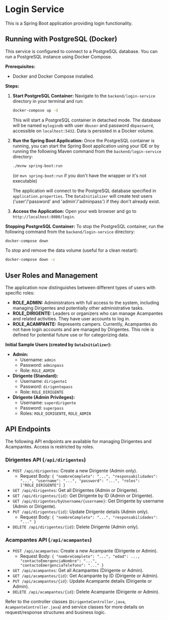 # Login Service

This is a Spring Boot application providing login functionality.

## Running with PostgreSQL (Docker)

This service is configured to connect to a PostgreSQL database. You can run a PostgreSQL instance using Docker Compose.

**Prerequisites:**
- Docker and Docker Compose installed.

**Steps:**

1.  **Start PostgreSQL Container:**
    Navigate to the `backend/login-service` directory in your terminal and run:
    ```bash
    docker-compose up -d
    ```
    This will start a PostgreSQL container in detached mode. The database will be named `mylogindb` with user `dbuser` and password `dbpassword`, accessible on `localhost:5432`. Data is persisted in a Docker volume.

2.  **Run the Spring Boot Application:**
    Once the PostgreSQL container is running, you can start the Spring Boot application using your IDE or by running the following Maven command from the `backend/login-service` directory:
    ```bash
    ./mvnw spring-boot:run
    ```
    (or `mvn spring-boot:run` if you don't have the wrapper or it's not executable)

    The application will connect to the PostgreSQL database specified in `application.properties`. The `DataInitializer` will create test users ('user'/'password' and 'admin'/'adminpass') if they don't already exist.

3.  **Access the Application:**
    Open your web browser and go to `http://localhost:8080/login`.

**Stopping PostgreSQL Container:**
To stop the PostgreSQL container, run the following command from the `backend/login-service` directory:
```bash
docker-compose down
```
To stop and remove the data volume (useful for a clean restart):
```bash
docker-compose down -v
```

## User Roles and Management

The application now distinguishes between different types of users with specific roles:

*   **ROLE_ADMIN:** Administrators with full access to the system, including managing Dirigentes and potentially other administrative tasks.
*   **ROLE_DIRIGENTE:** Leaders or organizers who can manage Acampantes and related activities. They have user accounts to log in.
*   **ROLE_ACAMPANTE:** Represents campers. Currently, Acampantes do not have login accounts and are managed by Dirigentes. This role is defined for potential future use or for categorizing data.

**Initial Sample Users (created by `DataInitializer`):**

*   **Admin:**
    *   Username: `admin`
    *   Password: `adminpass`
    *   Role: `ROLE_ADMIN`
*   **Dirigente (Standard):**
    *   Username: `dirigente1`
    *   Password: `dirigentepass`
    *   Role: `ROLE_DIRIGENTE`
*   **Dirigente (Admin Privileges):**
    *   Username: `superdirigente`
    *   Password: `superpass`
    *   Roles: `ROLE_DIRIGENTE`, `ROLE_ADMIN`

## API Endpoints

The following API endpoints are available for managing Dirigentes and Acampantes. Access is restricted by roles.

### Dirigentes API (`/api/dirigentes`)

*   `POST /api/dirigentes`: Create a new Dirigente (Admin only).
    *   Request Body: `{ "nombreCompleto": "...", "responsabilidades": "...", "username": "...", "password": "...", "roles": ["ROLE_DIRIGENTE"] }`
*   `GET /api/dirigentes`: Get all Dirigentes (Admin or Dirigente).
*   `GET /api/dirigentes/{id}`: Get Dirigente by ID (Admin or Dirigente).
*   `GET /api/dirigentes/byUsername/{username}`: Get Dirigente by username (Admin or Dirigente).
*   `PUT /api/dirigentes/{id}`: Update Dirigente details (Admin only).
    *   Request Body: `{ "nombreCompleto": "...", "responsabilidades": "..." }`
*   `DELETE /api/dirigentes/{id}`: Delete Dirigente (Admin only).

### Acampantes API (`/api/acampantes`)

*   `POST /api/acampantes`: Create a new Acampante (Dirigente or Admin).
    *   Request Body: `{ "nombreCompleto": "...", "edad": ..., "contactoEmergenciaNombre": "...", "contactoEmergenciaTelefono": "..." }`
*   `GET /api/acampantes`: Get all Acampantes (Dirigente or Admin).
*   `GET /api/acampantes/{id}`: Get Acampante by ID (Dirigente or Admin).
*   `PUT /api/acampantes/{id}`: Update Acampante details (Dirigente or Admin).
*   `DELETE /api/acampantes/{id}`: Delete Acampante (Dirigente or Admin).

Refer to the controller classes (`DirigenteController.java`, `AcampanteController.java`) and service classes for more details on request/response structures and business logic.
